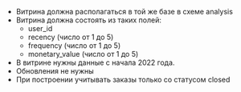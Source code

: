 * Витрина должна располагаться в той же базе в схеме analysis
* Витрина должна состоять из таких полей:
  - user_id
  - recency (число от 1 до 5)
  - frequency (число от 1 до 5)
  - monetary_value (число от 1 до 5)
* В витрине нужны данные с начала 2022 года.
* Обновления не нужны
* При построении учитывать заказы только со статусом closed

